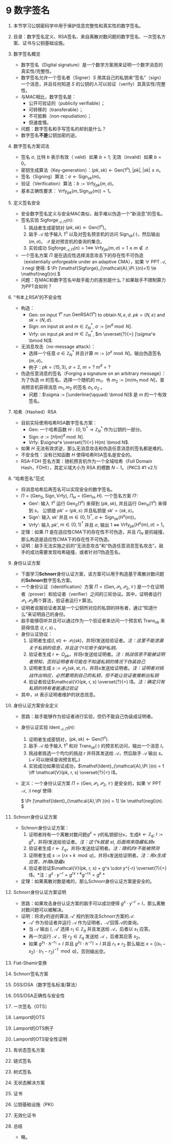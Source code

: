 # 9 数字签名

1. 本节学习公钥密码学中用于保护信息完整性和真实性的数字签名。

2. 目录：数字签名定义、RSA签名、来自离散对数问题的数字签名、一次签名方案、证书与公钥基础设施。

3. 数字签名概览
   
   - 数字签名（Digital signature）是一个数学方案用来证明一个数字消息的真实性/完整性。
   - 数字签名允许一个签名者（Signer）$S$ 用其自己的私钥来“签名”（sign）一个消息，并且任何知道 $S$ 的公钥的人可以验证（verify）其真实性/完整性。
   - 与MAC相比，数字签名是：
     - 公开可验证的（publicily verifiable）；
     - 可转移的（transferable）；
     - 不可抵赖（non-repudiation）；
     - 但速度慢。
   - 问题：数字签名和手写签名的却别是什么？
   - 数字签名**不是**公钥加密的逆。
   
4. 数字签名方案词法

   - 签名 $\sigma$, 比特 $b$ 表示有效（ $\mathsf{valid}$）如果 $b=1$; 无效（$\mathsf{invalid}$）如果 $b=0$。
   - 密钥生成算法（Key-generation）：$(pk,sk) \gets \mathsf{Gen}(1^n), |pk|,|sk| \ge n$。
   - 签名（Signing）算法：$\sigma \gets \mathsf{Sign}_{sk}(m)$。
   - 验证（Verification）算法：$b:= \mathsf{Vrfy}_{pk}(m,\sigma)$。
   - 基本正确性要求： $\mathsf{Vrfy}_{pk}(m,\mathsf{Sign}_{sk}(m)) = 1$。

5. 定义签名安全

   - 安全数字签名定义与安全MAC类似，敌手难以伪造一个“新消息”的签名。
   - 签名实验 $\mathsf{Sigforge}_{\mathcal{A},\Pi }(n)$:
     1. 挑战者生成密钥对 $(pk,sk) \gets \mathsf{Gen}(1^n)$。
     2. 敌手 $\mathcal{A}$ 给予输入 $1^n$ 以及对签名预言机的访问 $\mathsf{Sign}_{sk}(\cdot)$，然后输出 $(m,\sigma)$。 $\mathcal{Q}$ 是对预言机的查询的集合。
     3. 实验成功 $\mathsf{Sigforge}_{\mathcal{A},\Pi }(n)=1 \iff$ $\mathsf{Vrfy}_{pk}(m,\sigma)=1$ $\land$ $m \notin \mathcal{Q}$. 
   - 一个签名方案 $\Pi$ 是在适应性选择消息攻击下的存在性不可伪造（existentially unforgeable under an adaptive CMA），如果 $\forall$ PPT $\mathcal{A}$, $\exists$ $\mathsf{negl}$ 使得:  $ \Pr [\mathsf{Sigforge}_{\mathcal{A},\Pi }(n)=1] \le \mathsf{negl}(n).$
   - 问题：在MAC和数字签名中敌手能力的差别是什么？如果敌手不限制算力为PPT会如何？

6. “书本上RSA”的不安全性

   - 构造：
     - $\mathsf{Gen}$: on input $1^n$ run $\mathsf{GenRSA}(1^n)$ to obtain $N,e,d$. $pk = \langle N,e \rangle$ and $sk = \langle N,d \rangle$.
     -  $\mathsf{Sign}$: on input $sk$ and $m \in \mathbb{Z}^*_N$, $\sigma:= [m^d \bmod N]$.
     -  $\mathsf{Vrfy}$: on input $pk$ and $m \in \mathbb{Z}^*_N$, $m \overset{?}{=} [\sigma^e \bmod N]$.
   - 无消息攻击（no-message attack）：
     - 选择一个任意 $\sigma \in \mathbb{Z}^*_N$ 并且计算 $m := [\sigma^e \bmod N]$。输出伪造签名 $(m,\sigma)$。
     - 例子：$pk = \left<15, 3\right>,\ \sigma = 2,\ m = ?\ m^{d} = ?$
   - 伪造任意消息的签名（Forging a signature on an arbitrary message）：为了伪造 $m$ 的签名，选择一个随机的 $m_1$，令 $m_2 := [m/m_1 \bmod N]$，查询预言机获得消息  $m_1, m_2$ 的签名 $\sigma_1, \sigma_2$ 。
     - 问题：$\sigma := [\underline{\qquad} \bmod N]$ 是 $m$ 的一个有效签名。

7. 哈希（Hashed）RSA

   - 目前实际使用哈希RSA数字签名方案：
     - $\mathsf{Gen}$: 一个哈希函数 $H : \{0,1\}^* \to \mathbb{Z}_N^*$ 作为公钥的一部分。
     - $\mathsf{Sign}$: $\sigma := [H(m)^d \bmod N]$.
     - $\mathsf{Vrfy}$: $\sigma^e \overset{?}{=} H(m) \bmod N$.
   - 如果 $H$ 无法有效求逆，那么无消息攻击和伪造任意消息的签名都是难的。
   - 不安全性：没有已知函数 $H$ 使得哈希RSA签名是安全的。
   - RSA-FDH 签名方案：随机预言机作为一个全域哈希（Full Domain Hash，FDH)），其定义域大小为 RSA 的模数 $N-1$。（PKCS \#1 v2.1）

8. “哈希签名”范式

   - 将消息哈希后再签名可以实现安全的数字签名。
   - $\Pi = (\mathsf{Gen}_S, \mathsf{Sign}, \mathsf{Vrfy})$, $\Pi_H = (\mathsf{Gen}_H, H)$. 一个签名方案 $\Pi'$:
     - $\mathsf{Gen}'$: 输入 $1^n$ 运行 $\mathsf{Gen}_S(1^n)$ 来得到 $(pk,sk)$, 并且运行 $\mathsf{Gen}_H(1^n)$ 来得到 $s$。 公钥是 $pk'=\langle pk,s\rangle$ 并且私钥是 $sk' = \langle sk,s\rangle$。
     - $\mathsf{Sign}'$: 输入 $sk'$ 并且 $m \in \{0,1\}^*$, $\sigma \gets \mathsf{Sign}_{sk}(H^s(m))$。
     - $\mathsf{Vrfy}'$: 输入 $pk'$, $m \in \{0,1\}^*$ 并且 $\sigma$, 输出 1 $\iff$ $\mathsf{Vrfy}_{pk}(H^s(m),\sigma)=1$。
   - 定理：如果 $\Pi$ 是在适应性CMA下的存在性不可伪造，并且 $\Pi_H$ 是抗碰撞，那么构造是适应性CMA下的存在性不可伪造。
   - 证明：敌手无法实施之前的“无消息攻击”和“伪造任意消息签名攻击”。敌手的成功需要发现哈希碰撞，或者针对$\Pi$伪造签名。

9. 身份认证方案

   - 下面学习**Schnorr**身份认证方案，该方案可以用于构造基于离散对数问题的**Schnorr**数字签名方案。
   - 一个身份认证（identification）方案 $\Pi = (\mathsf{Gen}, \mathcal{P}_1, \mathcal{P}_2, \mathcal{V})$ 是一个在证明者（prover）和验证者（verifier）之间的三轮协议。其中，证明者运行$\mathcal{P}_1, \mathcal{P}_2$两个算法，验证者运行$\mathcal{V}$算法。
   - 证明者说服验证者其是一个公钥所对应的私钥的持有者，通过“知道什么”来证明自己的身份。
   - 敌手能够窃听并且可以通过作为一个验证者来访问一个预言机 $\mathsf{Trans}_{sk}$ 来获得信息 $(I, r, s)$ 。
   - 身份认证协议：
     1. 证明者生成$(I, \mathsf{st})\gets \mathcal{P}_1(sk)$，并将$I$发送给验证者。*注：这里不能泄漏关于私钥的信息，并且这个$I$可用于保护私钥。*
     2. 验证者生成 $r \gets \Omega_{pk}$，并将$r$发送给证明者。*注：挑战信息不能被证明者预知，否则证明者有可能在不知道私钥的情况下伪装自己*
     3. 证明者生成 $s := \mathcal{P}_2(sk, \mathsf{st}, r)$，并将$s$发送给证明者。*注：证明者对挑战作出响应，必然要用到自己的私钥，但不能让验证者推断出私钥*
     4. 验证者验证$\mathcal{V}(pk, r, s) \overset{?}{=} I$。*注：确定只有私钥的持有者能通过验证*
   - 其中，$\mathsf{st}$ 表示证明者维护的状态信息。

10. 身份认证方案安全定义

    - 思路：敌手能够作为验证者进行实验，但仍不能自己伪装成证明者。

    - 身份认证实验 $\mathsf{Ident}_{\mathcal{A},\Pi }(n)$:

      1.  证明者生成密钥对，$(pk,sk) \gets \mathsf{Gen}(1^n)$.
      2. 敌手 $\mathcal{A}$ 给予输入 $1^n$ 和对 $\mathsf{Trans}_{sk}(\cdot)$ 的预言机访问，输出一个消息 $I$。
      3. 挑战者挑选一个均匀的挑战 $r$ 并将其发送给 $\mathcal{A}$，然后敌手 $\mathcal{A}$ 输出 $s$。 ($\mathcal{A}$ 可以继续查询预言机。)
      4. 实验成功如果验证成功，$\mathsf{Ident}_{\mathcal{A},\Pi }(n) = 1 \iff \mathcal{V}(pk, r, s) \overset{?}{=} I$。 

    - 定义：一个身份认证方案 $\Pi = (\mathsf{Gen}, \mathcal{P}_1, \mathcal{P}_2, \mathcal{V})$ 是安全的，如果 $\forall$ PPT $\mathcal{A}$, $\exists$ $\mathsf{negl}$ 使得:

      $ \Pr [\mathsf{Ident}_{\mathcal{A},\Pi }(n) = 1] \le \mathsf{negl}(n). $

11. Schnorr身份认证方案

    - Schnorr身份认证方案：
      1. 证明者持有一个离散对数问题$g^x = y$的私钥部分$x$，生成$k \gets \mathbb{Z}_q$; $I := g^k$，并将$I$发送给验证者。*注：这个$k$就是 $\mathsf{st}$, 后面用来隐藏私钥$x$*
      2. 验证者生成 $r \gets \mathbb{Z}_q$，并将$r$发送给证明者。*注：随机的$r$不能被预测*
      3. 证明者生成 $s := [rx + k \mod q]$，并将$s$发送给证明者。*注：用$x$生成应答，并用$k$隐藏$x$*
      4. 验证者验证$\mathcal{V}(pk, r, s) = g^s \cdot y^{-r} \overset{?}{=} I$。*注：$g^s \cdot y^{-r} = g^{rx+k} g^{-rx} = g^k$  *
    - 定理：如果离散对数是难的，那么Schnorr身份认证方案是安全的。

12. Schnorr身份认证方案证明

    - 思路：如果攻击身份认证方案的敌手可以成功使得 $g^s \cdot y^{-r} = I$，那么离散对数问题可以被解决。
    - 证明：将求$y$的逆的算法 $\mathcal{A}'$ 规约到攻击Schnorr方案的$\mathcal{A}$:
      -  $\mathcal{A}'$ 作为验证者并运行 $\mathcal{A}$ 作为证明者，$\mathcal{A}'$回答$\mathcal{A}$的查询。
      - 当 $\mathcal{A}$ 输出 $I$, $\mathcal{A}'$ 选择 $r_1 \in \mathbb{Z}_q$ 并且发送给 $\mathcal{A}$，后者以 $s_1$ 应答。
      - 再一次运行 $\mathcal{A}$ ，将 $r_2 \in \mathbb{Z}_q$ 发送给 $\mathcal{A}$ ，后者其应答 $s_2$。
      - 如果 $g^{s_1} \cdot h^{-r_1} = I$ 并且 $g^{s_2} \cdot h^{-r_2} = I$ 并且 $r_1 \neq r_2$ 那么输出 $x = [ (s_1 - s_2)\cdot (r_1 - r_2)^{-1} \mod q]$，否则输出空。

13. Fiat-Shamir变换

14. Schnorr签名方案

15. DSS/DSA（数字签名标准/算法）

16. DSS/DSA正确性与安全性

17. 一次签名（OTS）

18. Lamport的OTS

19. Lamport的OTS例子

20. Lamport的OTS安全性证明

21. 有状态签名方案

22. 链式签名

23. 树式签名

24. 无状态解决方案

25. 证书

26. 公钥基础设施（PKI）

27. 无效化证书

28. 总结

    - 略。





